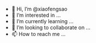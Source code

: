- 👋 Hi, I’m @xiaofengsao
- 👀 I’m interested in ...
- 🌱 I’m currently learning ...
- 💞️ I’m looking to collaborate on ...
- 📫 How to reach me ...

<!---
xiaofengsao/xiaofengsao is a ✨ special ✨ repository because its `README.md` (this file) appears on your GitHub profile.
You can click the Preview link to take a look at your changes.
--->
